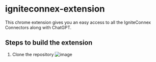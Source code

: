 # igniteconnex-extension

This chrome extension gives you an easy access to all the IgniteConnex Connectors along with ChatGPT.

## Steps to build the extension


1. Clone the repository
   ![image](https://github.com/ravi-kaushish/igniteconnex-extension/assets/56352064/4a639723-cdf0-4682-b5f9-f620c06068d0)
##
